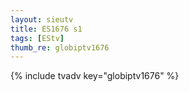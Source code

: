 ```yaml
--- 
layout: sieutv
title: ES1676 s1
tags: [EStv]
thumb_re: globiptv1676
---
```

{% include tvadv key="globiptv1676" %} 
